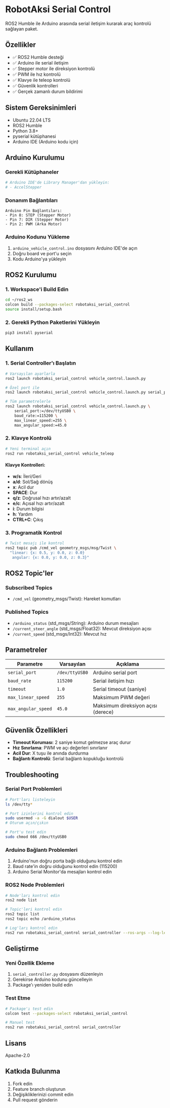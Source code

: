 # RobotAksi Serial Control

ROS2 Humble ile Arduino arasında serial iletişim kurarak araç kontrolü sağlayan paket.

## Özellikler

- ✅ ROS2 Humble desteği
- ✅ Arduino ile serial iletişim
- ✅ Stepper motor ile direksiyon kontrolü
- ✅ PWM ile hız kontrolü
- ✅ Klavye ile teleop kontrolü
- ✅ Güvenlik kontrolleri
- ✅ Gerçek zamanlı durum bildirimi

## Sistem Gereksinimleri

- Ubuntu 22.04 LTS
- ROS2 Humble
- Python 3.8+
- pyserial kütüphanesi
- Arduino IDE (Arduino kodu için)

## Arduino Kurulumu

### Gerekli Kütüphaneler
```bash
# Arduino IDE'de Library Manager'dan yükleyin:
# - AccelStepper
```

### Donanım Bağlantıları
```
Arduino Pin Bağlantıları:
- Pin 8: STEP (Stepper Motor)
- Pin 7: DIR (Stepper Motor)
- Pin 2: PWM (Arka Motor)
```

### Arduino Kodunu Yükleme
1. `arduino_vehicle_control.ino` dosyasını Arduino IDE'de açın
2. Doğru board ve port'u seçin
3. Kodu Arduino'ya yükleyin

## ROS2 Kurulumu

### 1. Workspace'i Build Edin
```bash
cd ~/ros2_ws
colcon build --packages-select robotaksi_serial_control
source install/setup.bash
```

### 2. Gerekli Python Paketlerini Yükleyin
```bash
pip3 install pyserial
```

## Kullanım

### 1. Serial Controller'ı Başlatın
```bash
# Varsayılan ayarlarla
ros2 launch robotaksi_serial_control vehicle_control.launch.py

# Özel port ile
ros2 launch robotaksi_serial_control vehicle_control.launch.py serial_port:=/dev/ttyACM0

# Tüm parametrelerle
ros2 launch robotaksi_serial_control vehicle_control.launch.py \
    serial_port:=/dev/ttyUSB0 \
    baud_rate:=115200 \
    max_linear_speed:=255 \
    max_angular_speed:=45.0
```

### 2. Klavye Kontrolü
```bash
# Yeni terminal açın
ros2 run robotaksi_serial_control vehicle_teleop
```

#### Klavye Kontrolleri:
- **w/s**: İleri/Geri
- **a/d**: Sol/Sağ dönüş  
- **x**: Acil dur
- **SPACE**: Dur
- **q/z**: Doğrusal hızı artır/azalt
- **e/c**: Açısal hızı artır/azalt
- **i**: Durum bilgisi
- **h**: Yardım
- **CTRL+C**: Çıkış

### 3. Programatik Kontrol
```bash
# Twist mesajı ile kontrol
ros2 topic pub /cmd_vel geometry_msgs/msg/Twist \
  "linear: {x: 0.5, y: 0.0, z: 0.0}
   angular: {x: 0.0, y: 0.0, z: 0.3}"
```

## ROS2 Topic'ler

### Subscribed Topics
- `/cmd_vel` (geometry_msgs/Twist): Hareket komutları

### Published Topics
- `/arduino_status` (std_msgs/String): Arduino durum mesajları
- `/current_steer_angle` (std_msgs/Float32): Mevcut direksiyon açısı
- `/current_speed` (std_msgs/Int32): Mevcut hız

## Parametreler

| Parametre | Varsayılan | Açıklama |
|-----------|------------|----------|
| `serial_port` | `/dev/ttyUSB0` | Arduino serial port |
| `baud_rate` | `115200` | Serial iletişim hızı |
| `timeout` | `1.0` | Serial timeout (saniye) |
| `max_linear_speed` | `255` | Maksimum PWM değeri |
| `max_angular_speed` | `45.0` | Maksimum direksiyon açısı (derece) |

## Güvenlik Özellikleri

- **Timeout Koruması**: 2 saniye komut gelmezse araç durur
- **Hız Sınırlama**: PWM ve açı değerleri sınırlanır
- **Acil Dur**: X tuşu ile anında durdurma
- **Bağlantı Kontrolü**: Serial bağlantı kopukluğu kontrolü

## Troubleshooting

### Serial Port Problemleri
```bash
# Port'ları listeleyin
ls /dev/tty*

# Port izinlerini kontrol edin
sudo usermod -a -G dialout $USER
# Oturum açın/çıkın

# Port'u test edin
sudo chmod 666 /dev/ttyUSB0
```

### Arduino Bağlantı Problemleri
1. Arduino'nun doğru porta bağlı olduğunu kontrol edin
2. Baud rate'in doğru olduğunu kontrol edin (115200)
3. Arduino Serial Monitor'da mesajları kontrol edin

### ROS2 Node Problemleri
```bash
# Node'ları kontrol edin
ros2 node list

# Topic'leri kontrol edin  
ros2 topic list
ros2 topic echo /arduino_status

# Log'ları kontrol edin
ros2 run robotaksi_serial_control serial_controller --ros-args --log-level debug
```

## Geliştirme

### Yeni Özellik Ekleme
1. `serial_controller.py` dosyasını düzenleyin
2. Gerekirse Arduino kodunu güncelleyin
3. Package'ı yeniden build edin

### Test Etme
```bash
# Package'ı test edin
colcon test --packages-select robotaksi_serial_control

# Manuel test
ros2 run robotaksi_serial_control serial_controller
```

## Lisans

Apache-2.0

## Katkıda Bulunma

1. Fork edin
2. Feature branch oluşturun
3. Değişikliklerinizi commit edin
4. Pull request gönderin 